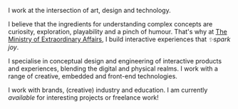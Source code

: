 I work at the intersection of art, design and technology.

I believe that the ingredients for understanding complex concepts are curiosity, exploration, playability and a pinch of humour. That's why at [The Ministry of Extraordinary Affairs](https://theministry.co), I build interactive experiences that _✨spark joy_.

I specialise in conceptual design and engineering of interactive products and experiences, blending the digital and physical realms. I work with a range of creative, embedded and front-end technologies.

I work with brands, (creative) industry and education. I am currently _available_ for interesting projects or freelance work!
